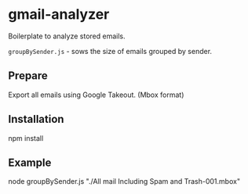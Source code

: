 gmail-analyzer
==================
Boilerplate to analyze stored emails.

`groupBySender.js` - sows the size of emails grouped by sender.

Prepare
------------
Export all emails using Google Takeout. (Mbox format)

Installation
------------
npm install

Example
-------
node groupBySender.js "./All mail Including Spam and Trash-001.mbox"